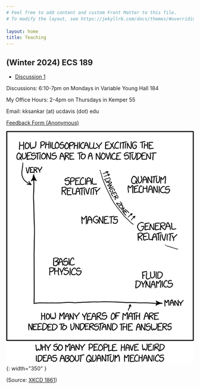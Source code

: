 ```yaml
---
# Feel free to add content and custom Front Matter to this file.
# To modify the layout, see https://jekyllrb.com/docs/themes/#overriding-theme-defaults

layout: home
title: Teaching
---
```

## (Winter 2024) ECS 189
 * [Discussion 1](https://google.com)

Discussions: 6:10-7pm on Mondays in Variable Young Hall 184

My Office Hours: 2-4pm on Thursdays in Kemper 55

Email: kksankar (at) ucdavis (dot) edu 

[Feedback Form (Anonymous)](https://google.com)

![image](quantum_2x.png){: width="350" }

(Source: [XKCD 1861](https://xkcd.com/1861/))